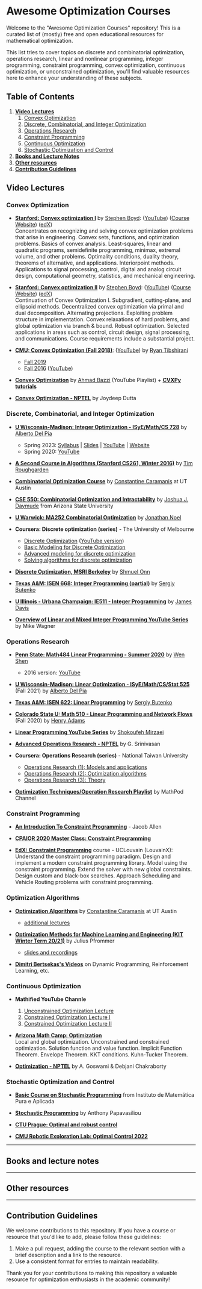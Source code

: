 # Awesome Optimization Courses

Welcome to the "Awesome Optimization Courses" repository! This is a curated list of (mostly) free and open educational resources for mathematical optimization.

This list tries to cover topics on discrete and combinatorial optimization, operations research, linear and nonlinear programming, integer programming, constraint programming, convex optimization, continuous optimization, or unconstrained optimization, you'll find valuable resources here to enhance your understanding of these subjects.

## Table of Contents
1. [**Video Lectures**](#video-lectures)
    1. [Convex Optimization](#convex-optimization)
    2. [Discrete, Combinatorial, and Integer Optimization](#discrete-combinatorial-and-integer-optimization)
    3. [Operations Research](#operations-research)
    4. [Constraint Programming](#constraint-programming)
    5. [Continuous Optimization](#continuous-optimization)
    6. [Stochastic Optimization and Control](#stochastic-optimization-and-control)
2. [**Books and Lecture Notes**](#books-and-lecture-notes)
3. [**Other resources**](#other-resources)
4. [**Contribution Guidelines**](#contribution-guidelines)


## **Video Lectures**

### Convex Optimization

- [**Stanford: Convex optimization I**](https://see.stanford.edu/Course/EE364A) by [Stephen Boyd](https://web.stanford.edu/~boyd/): ([YouTube](https://www.youtube.com/playlist?list=PL3940DD956CDF0622)) ([Course Website](https://web.stanford.edu/class/ee364b/)) ([edX](https://www.edx.org/learn/engineering/stanford-university-convex-optimization))\
Concentrates on recognizing and solving convex optimization problems that arise in engineering. Convex sets, functions, and optimization problems. Basics of convex analysis. Least-squares, linear and quadratic programs, semidefinite programming, minimax, extremal volume, and other problems. Optimality conditions, duality theory, theorems of alternative, and applications. Interiorpoint methods. Applications to signal processing, control, digital and analog circuit design, computational geometry, statistics, and mechanical engineering.

- [**Stanford: Convex optimization II**](https://see.stanford.edu/Course/EE364B) by [Stephen Boyd](https://web.stanford.edu/~boyd/): ([YouTube](https://www.youtube.com/playlist?list=PL3940DD956CDF0622)) ([Course Website](https://web.stanford.edu/class/ee364a/)) ([edX](https://www.edx.org/learn/engineering/stanford-university-convex-optimization))\
Continuation of Convex Optimization I. Subgradient, cutting-plane, and ellipsoid methods. Decentralized convex optimization via primal and dual decomposition. Alternating projections. Exploiting problem structure in implementation. Convex relaxations of hard problems, and global optimization via branch & bound. Robust optimization. Selected applications in areas such as control, circuit design, signal processing, and communications. Course requirements include a substantial project.

- [**CMU: Convex Optimization (Fall 2018)**](https://www.stat.cmu.edu/~ryantibs/convexopt-F18/): ([YouTube](https://www.youtube.com/watch?v=Di9f47LAzHQ&list=PLRPU00LaonXQ27RBcq6jFJnyIbGw5azOI&index=1)) by [Ryan Tibshirani](https://www.stat.cmu.edu/~ryantibs/index.html)
    - [Fall 2019](https://www.stat.cmu.edu/~ryantibs/convexopt/)
    - [Fall 2016](https://www.stat.cmu.edu/~ryantibs/convexopt-F16/) ([YouTube](https://www.youtube.com/playlist?list=PLjbUi5mgii6AVdvImLB9-Hako68p9MpIC))
    
- [**Convex Optimization**](https://www.youtube.com/playlist?list=PL-DDW8QIRjNOVxrU2efygBw0xADVOgpmw) by [Ahmad Bazzi](https://github.com/therealbazzi) (YouTube Playlist) + [**CVXPy tutorials**](https://www.youtube.com/playlist?list=PL-DDW8QIRjNONCZifAG-DwNppBKwmHGab)

- [**Convex Optimization - NPTEL**](https://www.youtube.com/playlist?list=PLbMVogVj5nJQHFqfiSdgaLCCWvDcm1W4l) by Joydeep Dutta


### Discrete, Combinatorial, and Integer Optimization

- [**U Wisconsin-Madison: Integer Optimization - ISyE/Math/CS 728**](https://www.youtube.com/playlist?list=PLeO_PhASIA0NtvLCAZXLC8HACOgVD9Y32) by [Alberto Del Pia](https://sites.google.com/site/albertodelpia/)
    - Spring 2023: [Syllabus](https://drive.google.com/file/d/1w_wjiIPJfSnnWddMzWqP9w-daEXKaV8h/view?usp=sharing) | [Slides](https://drive.google.com/file/d/1sbiCvWwMF4z5Kpkl4KDMUS8GF_fUnbyl/view?usp=sharing) | [YouTube](https://www.youtube.com/playlist?list=PLeO_PhASIA0Ot69TqANAnNxoykHGOQp2Y) | [Website](https://sites.google.com/site/albertodelpia/teaching?authuser=0)
    - Spring 2020: [YouTube](https://www.youtube.com/playlist?list=PLeO_PhASIA0NlDNF9y-SsgVEYcvAMj2CY)

- [**A Second Course in Algorithms (Stanford CS261, Winter 2016)**](https://www.youtube.com/playlist?list=PLEGCF-WLh2RJh2yDxlJJjnKswWdoO8gAc) by [Tim Roughgarden](https://timroughgarden.org/)

- [**Combinatorial Optimization Course**](https://www.youtube.com/playlist?list=PLXsmhnDvpjORcTRFMVF3aUgyYlHsxfhNL) by [Constantine Caramanis](https://caramanis.github.io/) at UT Austin

- [**CSE 550: Combinatorial Optimization and Intractability**](https://www.youtube.com/playlist?list=PLR43j5akmIB-RNWAO5Z3rxFfNfIcS7aM4) by [Joshua J. Daymude](https://jdaymude.github.io/) from Arizona State University

- [**U Warwick: MA252 Combinatorial Optimization**](https://www.youtube.com/playlist?list=PLtxJg53s2o0PqIAEphtjIaqXTouaWYR0j) by [Jonathan Noel](https://www.math.uvic.ca/~noelj/)

- **Coursera: Discrete optimization (series)** - The University of Melbourne
    - [Discrete Optimization](https://www.coursera.org/learn/discrete-optimization) ([YouTube version](https://www.youtube.com/playlist?list=PLNMgVqt8MREx6Nex1Q9003vrZem-JXNvX))
    - [Basic Modeling for Discrete Optimization](https://www.coursera.org/learn/basic-modeling)
    - [Advanced modeling for discrete optimization](https://www.coursera.org/learn/advanced-modeling)
    - [Solving algorithms for discrete optimization](https://www.coursera.org/learn/solving-algorithms-discrete-optimization)

- [**Discrete Optimization, MSRI Berkeley**](https://www.youtube.com/playlist?list=PLtU6Nuep3htmdTfJnYo3q5E-hCzqEOhsN) by [Shmuel Onn](https://sites.google.com/view/shmuel-onn/)

- [**Texas A&M: ISEN 668: Integer Programming (partial)**](https://www.youtube.com/playlist?list=PLY9yf2-4yyeTkReuVzK2QJzmmjXSNBdAj) by [Sergiy Butenko](https://engineering.tamu.edu/industrial/profiles/sbutenko.html)

- [**U Illinois - Urbana Champaign: IE511 - Integer Programming**](https://www.youtube.com/@jamesdavis7328/playlists) by [James Davis](http://www.jamesmariodavis.com/)

- [**Overview of Linear and Mixed Integer Programming YouTube Series**](https://www.youtube.com/playlist?list=PLaoe2MTbJBvpFPyMMSOB-WrHofdHo3e74) by Mike Wagner



### Operations Research

- [**Penn State: Math484 Linear Programming - Summer 2020**](https://www.youtube.com/playlist?list=PLbxFfU5GKZz2-4Y3YwRFVVDEMlmxYfY6y) by [Wen Shen](https://science.psu.edu/math/people/wxs27)
    - 2016 version: [YouTube](https://www.youtube.com/playlist?list=PLbxFfU5GKZz1Tm_9RR5M_uvdOXpJJ8LC3)

- [**U Wisconsin-Madison: Linear Optimization - ISyE/Math/CS/Stat 525**](https://www.youtube.com/playlist?list=PLeO_PhASIA0Ot69TqANAnNxoykHGOQp2Y) (Fall 2021) by [Alberto Del Pia](https://sites.google.com/site/albertodelpia/) 

- [**Texas A&M: ISEN 622: Linear Programming**](https://www.youtube.com/playlist?list=PLY9yf2-4yyeTeRnUIiROr_ojkjuQkLx2b) by [Sergiy Butenko](https://engineering.tamu.edu/industrial/profiles/sbutenko.html)

- [**Colorado State U: Math 510 - Linear Programming and Network Flows**](https://www.youtube.com/playlist?list=PLDndWhwv4Ujo10_a2T4R4Uqng1nduvfu1) (Fall 2020) by [Henry Adams](https://people.clas.ufl.edu/henry-adams/)

- [**Linear Programming YouTube Series**](https://www.youtube.com/playlist?list=PLTrfnl2vPj4qMNHvLuu0tNJefmuHjZ-K3) by [Shokoufeh Mirzaei](https://www.cpp.edu/faculty/smirzaei/index.shtml)

- [**Advanced Operations Research - NPTEL**](https://www.youtube.com/playlist?list=PL004010FEA702502F) by G. Srinivasan

- **Coursera: Operations Research (series)** - National Taiwan University
    - [Operations Research (1): Models and applications](https://www.coursera.org/learn/operations-research-modeling) 
    - [Operations Research (2): Optimization algorithms](https://www.coursera.org/learn/operations-research-algorithms)
    - [Operations Research (3): Theory](https://www.coursera.org/learn/operations-research-theory)
    
- [**Optimization Techniques/Operation Research Playlist**](https://www.youtube.com/playlist?list=PLLtQL9wSL16ioUvHckGCkoWq_CIvyUI0p) by MathPod Channel


### Constraint Programming
- [**An Introduction To Constraint Programming**](https://www.youtube.com/watch?v=1FJy-ubE7UE) - Jacob Allen

- [**CPAIOR 2020 Master Class: Constraint Programming**](https://www.youtube.com/watch?v=lmy1ddn4cyw)

- [**EdX: Constraint Programming**](https://www.edx.org/learn/computer-programming/universite-catholique-de-louvain-constraint-programming) course - UCLouvain (LouvainX):\
Understand the constraint programming paradigm. Design and implement a modern constraint programming library. Model using the constraint programming. Extend the solver with new global constraints. Design custom and black-box searches. Approach Scheduling and Vehicle Routing problems with constraint programming.


### Optimization Algorithms 

- [**Optimization Algorithms**](https://www.youtube.com/playlist?list=PLXsmhnDvpjORzPelSDs0LSDrfJcqyLlZc) by [Constantine Caramanis](https://caramanis.github.io/) at UT Austin
    - [additional lectures](https://www.youtube.com/watch?v=bzIQ6hoHIps&list=PLXsmhnDvpjOQqH7PtB2tjCv8FXsuavp3B)
- [**Optimization Methods for Machine Learning and Engineering (KIT Winter Term 20/21)**](https://www.youtube.com/playlist?list=PLdkTDauaUnQpzuOCZyUUZc0lxf4-PXNR5) by Julius Pfrommer
    - [slides and recordings](https://drive.google.com/drive/folders/1WWVWV4vDBIOkjZc6uFY3nfXvpaOUHcfb?usp=sharing)

- [**Dimitri Bertsekas's Videos**](https://www.youtube.com/@dimitribert/playlists) on Dynamic Programming, Reinforcement Learning, etc.

### Continuous Optimization

- **Mathified YouTube Channle**
    1. [Unconstrained Optimization Lecture](https://www.youtube.com/playlist?list=PL3377D4EECFC5AF70)
    2. [Constrained Optimization Lecture I](https://www.youtube.com/playlist?list=PL2960304D950AA0A8)
    3. [Constrained Optimization Lecture II](https://www.youtube.com/playlist?list=PL01FC2355E504D3D8)

- [**Arizona Math Camp: Optimization**](https://www.youtube.com/playlist?list=PLcjqUUQt__ZE0ZSTNRyBIgLJ5obPHdmxC)\
Local and global optimization. Unconstrained and constrained optimization. Solution function and value function. Implicit Function Theorem. Envelope Theorem. KKT conditions. Kuhn-Tucker Theorem.

- [**Optimization - NPTEL**](https://www.youtube.com/playlist?list=PLbMVogVj5nJT8iTaUR8FoWBuJy0vs-Z3C) by A. Goswami & Debjani Chakraborty

### Stochastic Optimization and Control

- [**Basic Course on Stochastic Programming**](https://www.youtube.com/playlist?list=PLo4jXE-LdDTSmKVxiE130o1KebekNk00R) from Instituto de Matemática Pura e Aplicada

- [**Stochastic Programming**](https://www.youtube.com/playlist?list=PL9U0RhCnVfG7KMhOHPyRFlYZJ68dHeoEt) by Anthony Papavasiliou

- [**CTU Prague: Optimal and robust control**](https://www.youtube.com/playlist?list=PLMLojHoA_QPmRiPotD_TnfdUkglTexuqm)

- [**CMU Robotic Exploration Lab: Optimal Control 2022**](https://www.youtube.com/playlist?list=PLZnJoM76RM6Iaf59ICcU9-DzztGZvK_52)


---

## **Books and lecture notes**

---

## **Other resources**


---

## **Contribution Guidelines**

We welcome contributions to this repository. If you have a course or resource that you'd like to add, please follow these guidelines:

1. Make a pull request, adding the course to the relevant section with a brief description and a link to the resource.
2. Use a consistent format for entries to maintain readability.

Thank you for your contributions to making this repository a valuable resource for optimization enthusiasts in the academic community!

